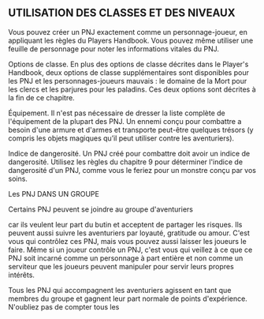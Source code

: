 ## UTILISATION DES CLASSES ET DES NIVEAUX

Vous pouvez créer un PNJ exactement comme un
personnage-joueur, en appliquant les règles du Players
Handbook. Vous pouvez même utiliser une feuille de
personnage pour noter les informations vitales du PNJ.

Options de classe. En plus des options de classe
décrites dans le Player's Handbook, deux options de classe
supplémentaires sont disponibles pour les PNJ et les
personnages-joueurs mauvais : le domaine de la Mort pour
les clercs et les parjures pour les paladins. Ces deux options
sont décrites à la fin de ce chapitre.

Équipement. Il n'est pas nécessaire de dresser la liste
complète de l'équipement de la plupart des PNJ. Un ennemi
conçu pour combattre a besoin d'une armure et d'armes et
transporte peut-être quelques trésors (y compris les objets
magiques qu’il peut utiliser contre les aventuriers).

Indice de dangerosité. Un PNJ créé pour combattre
doit avoir un indice de dangerosité. Utilisez les règles du
chapitre 9 pour déterminer l'indice de dangerosité d'un PNJ,
comme vous le feriez pour un monstre conçu par vos soins.

Les PNJ DANS UN GROUPE

Certains PNJ peuvent se joindre au groupe d'aventuriers

car ils veulent leur part du butin et acceptent de partager les
risques. Ils peuvent aussi suivre les aventuriers par loyauté,
gratitude ou amour. C'est vous qui contrôlez ces PNJ, mais
vous pouvez aussi laisser les joueurs le faire. Même si un
joueur contrôle un PNJ, c'est vous qui veillez à ce que ce PNJ
soit incarné comme un personnage à part entière et non
comme un serviteur que les joueurs peuvent manipuler pour
servir leurs propres intérêts.

Tous les PNJ qui accompagnent les aventuriers agissent
en tant que membres du groupe et gagnent leur part normale
de points d'expérience. N'oubliez pas de compter tous les